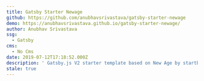 ```yaml
---
title: Gatsby Starter Newage
github: https://github.com/anubhavsrivastava/gatsby-starter-newage
demo: https://anubhavsrivastava.github.io/gatsby-starter-newage/
author: Anubhav Srivastava
ssg:
  - Gatsby
cms:
  - No Cms
date: 2019-07-12T17:18:52.000Z
description: ' Gatsby.js V2 starter template based on New Age by startbootstrap'
stale: true
---
```


